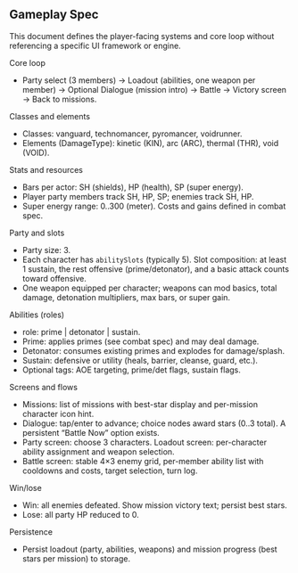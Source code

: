 ## Gameplay Spec

This document defines the player-facing systems and core loop without referencing a specific UI framework or engine.

Core loop
- Party select (3 members) → Loadout (abilities, one weapon per member) → Optional Dialogue (mission intro) → Battle → Victory screen → Back to missions.

Classes and elements
- Classes: vanguard, technomancer, pyromancer, voidrunner.
- Elements (DamageType): kinetic (KIN), arc (ARC), thermal (THR), void (VOID).

Stats and resources
- Bars per actor: SH (shields), HP (health), SP (super energy).
- Player party members track SH, HP, SP; enemies track SH, HP.
- Super energy range: 0..300 (meter). Costs and gains defined in combat spec.

Party and slots
- Party size: 3.
- Each character has `abilitySlots` (typically 5). Slot composition: at least 1 sustain, the rest offensive (prime/detonator), and a basic attack counts toward offensive.
- One weapon equipped per character; weapons can mod basics, total damage, detonation multipliers, max bars, or super gain.

Abilities (roles)
- role: prime | detonator | sustain.
- Prime: applies primes (see combat spec) and may deal damage.
- Detonator: consumes existing primes and explodes for damage/splash.
- Sustain: defensive or utility (heals, barrier, cleanse, guard, etc.).
- Optional tags: AOE targeting, prime/det flags, sustain flags.

Screens and flows
- Missions: list of missions with best-star display and per-mission character icon hint.
- Dialogue: tap/enter to advance; choice nodes award stars (0..3 total). A persistent “Battle Now” option exists.
- Party screen: choose 3 characters. Loadout screen: per-character ability assignment and weapon selection.
- Battle screen: stable 4×3 enemy grid, per-member ability list with cooldowns and costs, target selection, turn log.

Win/lose
- Win: all enemies defeated. Show mission victory text; persist best stars.
- Lose: all party HP reduced to 0.

Persistence
- Persist loadout (party, abilities, weapons) and mission progress (best stars per mission) to storage.




